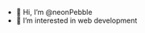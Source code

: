- 👋 Hi, I’m @neonPebble
- 👀 I’m interested in web development
<!---- 💞️ I’m looking to collaborate on ...
- 📫 How to reach me ...--->

<!---
neonPebble/neonPebble is a ✨ special ✨ repository because its `README.md` (this file) appears on your GitHub profile.
You can click the Preview link to take a look at your changes.
--->
